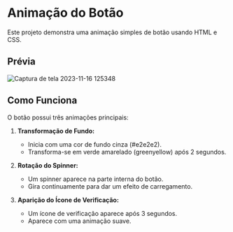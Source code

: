 
# Animação do Botão

Este projeto demonstra uma animação simples de botão usando HTML e CSS.

## Prévia


![Captura de tela 2023-11-16 125348](https://github.com/angelodesenvolvedor/Animacao_Com_CSS/assets/98216100/3a70cb98-1034-4dbe-b190-2a357d535d72)


## Como Funciona

O botão possui três animações principais:

1. **Transformação de Fundo:**
   - Inicia com uma cor de fundo cinza (#e2e2e2).
   - Transforma-se em verde amarelado (greenyellow) após 2 segundos.

2. **Rotação do Spinner:**
   - Um spinner aparece na parte interna do botão.
   - Gira continuamente para dar um efeito de carregamento.

3. **Aparição do Ícone de Verificação:**
   - Um ícone de verificação aparece após 3 segundos.
   - Aparece com uma animação suave.
